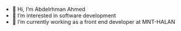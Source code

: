 - 👋 Hi, I’m Abdelrhman Ahmed
- 👀 I’m interested in software development
- 🌱 I’m currently working as a front end developer at MNT-HALAN

<!---
AbdelrhmanAh7/AbdelrhmanAh7 is a ✨ special ✨ repository because its `README.md` (this file) appears on your GitHub profile.
You can click the Preview link to take a look at your changes.
--->
